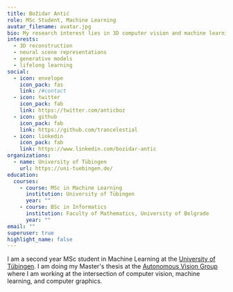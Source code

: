 ```yaml
---
title: Božidar Antić
role: MSc Student, Machine Learning
avatar_filename: avatar.jpg
bio: My research interest lies in 3D computer vision and machine learning.
interests:
  - 3D reconstruction
  - neural scene representations
  - generative models
  - lifelong learning
social:
  - icon: envelope
    icon_pack: fas
    link: /#contact
  - icon: twitter
    icon_pack: fab
    link: https://twitter.com/anticboz
  - icon: github
    icon_pack: fab
    link: https://github.com/trancelestial
  - icon: linkedin
    icon_pack: fab
    link: https://www.linkedin.com/bozidar-antic
organizations:
  - name: University of Tübingen
    url: https://uni-tuebingen.de/
education:
  courses:
    - course: MSc in Machine Learning
      institution: University of Tübingen
      year: ""
    - course: BSc in Informatics
      institution: Faculty of Mathematics, University of Belgrade
      year: ""
email: ""
superuser: true
highlight_name: false
---
```

I am a second year MSc student in Machine Learning at the [University of Tübingen](https://uni-tuebingen.de/en/). I am doing my Master's thesis at the [Autonomous Vision Group](https://uni-tuebingen.de/fakultaeten/mathematisch-naturwissenschaftliche-fakultaet/fachbereiche/informatik/lehrstuehle/autonomous-vision/home/) where I am working at the intersection of computer vision, machine learning, and computer graphics.